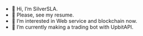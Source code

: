 - 👋 Hi, I’m SilverSLA.
- 👀 Please, see my resume. 
- 👀 I’m interested in Web service and blockchain now.
- 🌱 I’m currently making a trading bot with UpbitAPI.

<!---
brown2243/brown2243 is a ✨ special ✨ repository because its `README.md` (this file) appears on your GitHub profile.
You can click the Preview link to take a look at your changes.
--->
